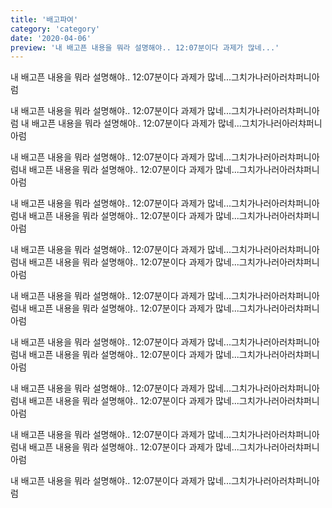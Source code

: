 ```yaml
---
title: '배고파여'
category: 'category'
date: '2020-04-06'
preview: '내 배고픈 내용을 뭐라 설명해야.. 12:07분이다 과제가 많네...'
---
```


내 배고픈 내용을 뭐라 설명해야.. 12:07분이다 과제가 많네...그치가나러아러챠퍼니아럼

내 배고픈 내용을 뭐라 설명해야.. 12:07분이다 과제가 많네...그치가나러아러챠퍼니아럼
내 배고픈 내용을 뭐라 설명해야.. 12:07분이다 과제가 많네...그치가나러아러챠퍼니아럼

내 배고픈 내용을 뭐라 설명해야.. 12:07분이다 과제가 많네...그치가나러아러챠퍼니아럼내 배고픈 내용을 뭐라 설명해야.. 12:07분이다 과제가 많네...그치가나러아러챠퍼니아럼

내 배고픈 내용을 뭐라 설명해야.. 12:07분이다 과제가 많네...그치가나러아러챠퍼니아럼내 배고픈 내용을 뭐라 설명해야.. 12:07분이다 과제가 많네...그치가나러아러챠퍼니아럼

내 배고픈 내용을 뭐라 설명해야.. 12:07분이다 과제가 많네...그치가나러아러챠퍼니아럼내 배고픈 내용을 뭐라 설명해야.. 12:07분이다 과제가 많네...그치가나러아러챠퍼니아럼

내 배고픈 내용을 뭐라 설명해야.. 12:07분이다 과제가 많네...그치가나러아러챠퍼니아럼내 배고픈 내용을 뭐라 설명해야.. 12:07분이다 과제가 많네...그치가나러아러챠퍼니아럼

내 배고픈 내용을 뭐라 설명해야.. 12:07분이다 과제가 많네...그치가나러아러챠퍼니아럼내 배고픈 내용을 뭐라 설명해야.. 12:07분이다 과제가 많네...그치가나러아러챠퍼니아럼

내 배고픈 내용을 뭐라 설명해야.. 12:07분이다 과제가 많네...그치가나러아러챠퍼니아럼내 배고픈 내용을 뭐라 설명해야.. 12:07분이다 과제가 많네...그치가나러아러챠퍼니아럼

내 배고픈 내용을 뭐라 설명해야.. 12:07분이다 과제가 많네...그치가나러아러챠퍼니아럼내 배고픈 내용을 뭐라 설명해야.. 12:07분이다 과제가 많네...그치가나러아러챠퍼니아럼

내 배고픈 내용을 뭐라 설명해야.. 12:07분이다 과제가 많네...그치가나러아러챠퍼니아럼
